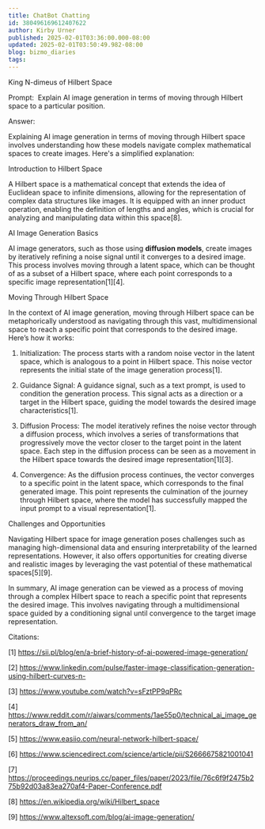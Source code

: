 ```yaml
---
title: ChatBot Chatting
id: 380496169612407622
author: Kirby Urner
published: 2025-02-01T03:36:00.000-08:00
updated: 2025-02-01T03:50:49.982-08:00
blog: bizmo_diaries
tags: 
---
```


[](https://www.flickr.com/photos/kirbyurner/53973447428/in/photolist-2qes2vN)
King N-dimeus of Hilbert Space

Prompt:  Explain AI image generation in terms of moving through Hilbert space to a particular position.

Answer:

Explaining AI image generation in terms of moving through Hilbert space involves understanding how these models navigate complex mathematical spaces to create images. Here's a simplified explanation:

Introduction to Hilbert Space

A Hilbert space is a mathematical concept that extends the idea of Euclidean space to infinite dimensions, allowing for the representation of complex data structures like images. It is equipped with an inner product operation, enabling the definition of lengths and angles, which is crucial for analyzing and manipulating data within this space[8].

AI Image Generation Basics

AI image generators, such as those using **diffusion models**, create images by iteratively refining a noise signal until it converges to a desired image. This process involves moving through a latent space, which can be thought of as a subset of a Hilbert space, where each point corresponds to a specific image representation[1][4].

Moving Through Hilbert Space

In the context of AI image generation, moving through Hilbert space can be metaphorically understood as navigating through this vast, multidimensional space to reach a specific point that corresponds to the desired image. Here’s how it works:

1. Initialization: The process starts with a random noise vector in the latent space, which is analogous to a point in Hilbert space. This noise vector represents the initial state of the image generation process[1].

2. Guidance Signal: A guidance signal, such as a text prompt, is used to condition the generation process. This signal acts as a direction or a target in the Hilbert space, guiding the model towards the desired image characteristics[1].

3. Diffusion Process: The model iteratively refines the noise vector through a diffusion process, which involves a series of transformations that progressively move the vector closer to the target point in the latent space. Each step in the diffusion process can be seen as a movement in the Hilbert space towards the desired image representation[1][3].

4. Convergence: As the diffusion process continues, the vector converges to a specific point in the latent space, which corresponds to the final generated image. This point represents the culmination of the journey through Hilbert space, where the model has successfully mapped the input prompt to a visual representation[1].

Challenges and Opportunities

Navigating Hilbert space for image generation poses challenges such as managing high-dimensional data and ensuring interpretability of the learned representations. However, it also offers opportunities for creating diverse and realistic images by leveraging the vast potential of these mathematical spaces[5][9].

In summary, AI image generation can be viewed as a process of moving through a complex Hilbert space to reach a specific point that represents the desired image. This involves navigating through a multidimensional space guided by a conditioning signal until convergence to the target image representation.

Citations:

[1] https://sii.pl/blog/en/a-brief-history-of-ai-powered-image-generation/

[2] https://www.linkedin.com/pulse/faster-image-classification-generation-using-hilbert-curves-n-

[3] https://www.youtube.com/watch?v=sFztPP9qPRc

[4] https://www.reddit.com/r/aiwars/comments/1ae55p0/technical_ai_image_generators_draw_from_an/

[5] https://www.easiio.com/neural-network-hilbert-space/

[6] https://www.sciencedirect.com/science/article/pii/S2666675821001041

[7] https://proceedings.neurips.cc/paper_files/paper/2023/file/76c6f9f2475b275b92d03a83ea270af4-Paper-Conference.pdf

[8] https://en.wikipedia.org/wiki/Hilbert_space

[9] https://www.altexsoft.com/blog/ai-image-generation/